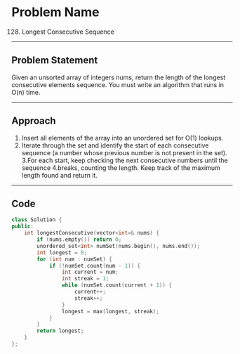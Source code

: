 # Problem Name

128. Longest Consecutive Sequence

---

## Problem Statement
Given an unsorted array of integers nums, return the length of the longest consecutive elements sequence.
You must write an algorithm that runs in O(n) time.

---

## Approach
1. Insert all elements of the array into an unordered set for O(1) lookups.
2. Iterate through the set and identify the start of each consecutive sequence (a number whose previous number is not present in the set).
3.For each start, keep checking the next consecutive numbers until the sequence 4.breaks, counting the length.
Keep track of the maximum length found and return it.

---

## Code
```cpp
class Solution {
public:
    int longestConsecutive(vector<int>& nums) {
        if (nums.empty()) return 0;
        unordered_set<int> numSet(nums.begin(), nums.end());
        int longest = 0;
        for (int num : numSet) {
            if (!numSet.count(num - 1)) {
                int current = num;
                int streak = 1;
                while (numSet.count(current + 1)) {
                    current++;
                    streak++;
                }
                longest = max(longest, streak);
            }
        }
        return longest;
    }
};
